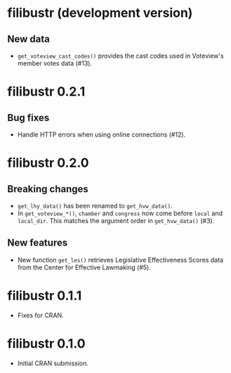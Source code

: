 # filibustr (development version)

## New data

* `get_voteview_cast_codes()` provides the cast codes used in Voteview's member votes data (#13).

# filibustr 0.2.1

## Bug fixes

* Handle HTTP errors when using online connections (#12).

# filibustr 0.2.0

## Breaking changes

* `get_lhy_data()` has been renamed to `get_hvw_data()`.
* In `get_voteview_*()`, `chamber` and `congress` now come before `local` and 
  `local_dir`. This matches the argument order in `get_hvw_data()` (#3).

## New features

* New function `get_les()` retrieves Legislative Effectiveness Scores data from the Center 
  for Effective Lawmaking (#5).

# filibustr 0.1.1

* Fixes for CRAN.

# filibustr 0.1.0

* Initial CRAN submission.
